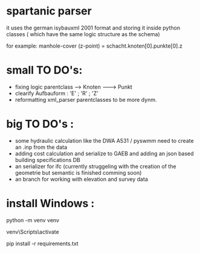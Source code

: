 # spartanic parser
it uses the german isybauxml 2001 format and storing it inside python classes ( which have the same logic structure as the schema) 

for example: manhole-cover (z-point) = schacht.knoten[0].punkte[0].z 


# small TO DO's: 
- fixing logic parentclass --> Knoten ---> Punkt
- clearify Aufbauform : 'E' ; 'R' ; 'Z' 
- reformatting xml_parser parentclasses to be more dynm.


# big TO DO's :
- some hydraulic calculation like the DWA A531 / pyswmm need to create an .inp from the data
- adding cost calculation and serialize to GAEB and adding an json based building specifications DB
- an serializer for ifc (currently struggeling with the creation of the geometrie but semantic is finished comming soon)
- an branch for working with elevation and survey data 


# install Windows : 
python -m venv venv

venv\Scripts\activate 

pip install -r requirements.txt
